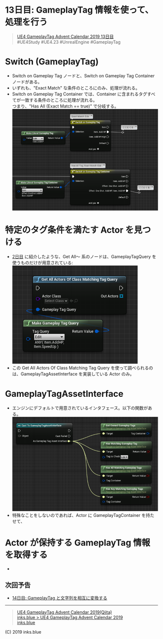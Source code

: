 # 13日目: GameplayTag 情報を使って、処理を行う

> [UE4 GameplayTag Advent Calendar 2019 13日目](https://qiita.com/advent-calendar/2019/ue4-gameplaytag)  
>#UE4Study #UE4.23 #UnrealEngine #GameplayTag

# Switch (GameplayTag)

* Switch on Gameplay Tag ノードと、Switch on Gameplay Tag Container ノードがある。
* いずれも、"Exact Match" な条件のところにのみ、処理が流れる。
* Switch on Gameplay Tag Container では、Container に含まれるタグすべてが一致する条件のところに処理が流れる。  
つまり、"Has All (Exact Match == true)" で分岐する。
![Day13_SwitchOnGameplayTag](./Images/Day13_SwitchOnGameplayTag.png)

# 特定のタグ条件を満たす Actor を見つける

* [2日目](./Day02-VsActorOrComponentTags.md) に紹介したような、Get All～ 系のノードは、GameplayTagQuery を使うものだけが用意されている:  
![Day13_GetAllActorsOfClassMatchingTagQuery](./Images/Day13_GetAllActorsOfClassMatchingTagQuery.png)
* この Get All Actors Of Class Matching Tag Query を使って調べられるのは、GameplayTagAssetInterface を実装している Actor のみ。

# GameplayTagAssetInterface

* エンジンにデフォルトで用意されているインタフェース。以下の関数がある。  
![Day13_GameplayTagAssetInterface](./Images/Day13_GameplayTagAssetInterface.png)
* 特殊なことをしないのであれば、Actor に GameplayTagContainer を持たせて、


# Actor が保持する GameplayTag 情報を取得する

* 



## 次回予告

* [14日目: GameplayTag と文字列を相互に変換する](./Day14-ConvertFromOrToString.md)

---

> [UE4 GameplayTag Advent Calendar 2019(Qiita)](https://qiita.com/advent-calendar/2019/ue4-gameplaytag)  
> [inks.blue > UE4 GameplayTag Advent Calendar 2019](./Index.md)  
> [inks.blue](../../)

(C) 2019 inks.blue
